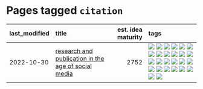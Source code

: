 # Pages tagged `citation`

|last_modified|title|est. idea maturity|tags
|:---|:---|---:|:---|
|2022-10-30|[research and publication in the age of social media](../research-and-social.md)|2752|[![](https://img.shields.io/badge/tag-arxiv-36f98)](../tags/arxiv.md) [![](https://img.shields.io/badge/tag-citation-3a9a4f)](../tags/citation.md) [![](https://img.shields.io/badge/tag-corrections-d9f12f)](../tags/corrections.md) [![](https://img.shields.io/badge/tag-credit-fe76cf)](../tags/credit.md) [![](https://img.shields.io/badge/tag-curation-8fb3d)](../tags/curation.md) [![](https://img.shields.io/badge/tag-discoverability-8a140)](../tags/discoverability.md) [![](https://img.shields.io/badge/tag-discussion-83cbca)](../tags/discussion.md) [![](https://img.shields.io/badge/tag-feed-e33481)](../tags/feed.md) [![](https://img.shields.io/badge/tag-git-98b52b)](../tags/git.md) [![](https://img.shields.io/badge/tag-git-98b52b)](../tags/git.md) [![](https://img.shields.io/badge/tag-historyofscience-b59164)](../tags/historyofscience.md) [![](https://img.shields.io/badge/tag-mastodon-2b1224)](../tags/mastodon.md) [![](https://img.shields.io/badge/tag-openreview-869cae)](../tags/openreview.md) [![](https://img.shields.io/badge/tag-paperswithcode-3c7f53)](../tags/paperswithcode.md) [![](https://img.shields.io/badge/tag-platform-22d494)](../tags/platform.md) [![](https://img.shields.io/badge/tag-publication-b7fb0)](../tags/publication.md) [![](https://img.shields.io/badge/tag-reproducibility-90446b)](../tags/reproducibility.md) [![](https://img.shields.io/badge/tag-research-35d2ce)](../tags/research.md) [![](https://img.shields.io/badge/tag-retractions-8e95e2)](../tags/retractions.md) [![](https://img.shields.io/badge/tag-search-be4650)](../tags/search.md) [![](https://img.shields.io/badge/tag-socialmedia-3f3dc3)](../tags/socialmedia.md) [![](https://img.shields.io/badge/tag-stackoverflow-cdef47)](../tags/stackoverflow.md) [![](https://img.shields.io/badge/tag-subscription-99b5f2)](../tags/subscription.md) [![](https://img.shields.io/badge/tag-transparency-d46ff4)](../tags/transparency.md) [![](https://img.shields.io/badge/tag-twitter-faa2fc)](../tags/twitter.md) [![](https://img.shields.io/badge/tag-validation-1ee399)](../tags/validation.md)|